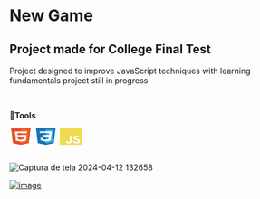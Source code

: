 <h1>New Game</h1>
<h2>Project made for College Final Test </h2>
<p>Project designed to improve JavaScript techniques with learning fundamentals project still in progress</p>
<div style="display: inline_block"><br>
  <p><b>🔨Tools</b>  </p>
  <img align="center" alt="Rafa-HTML" height="30" width="40" src="https://raw.githubusercontent.com/devicons/devicon/master/icons/html5/html5-original.svg">
  <img align="center" alt="Rafa-CSS" height="30" width="40" src="https://raw.githubusercontent.com/devicons/devicon/master/icons/css3/css3-original.svg">
  <img align="center" alt="Rafa-Js" height="30" width="40" src="https://raw.githubusercontent.com/devicons/devicon/master/icons/javascript/javascript-plain.svg">
</div><br>

![Captura de tela 2024-04-12 132658](https://github.com/maxdouglasb/NewGame/assets/141052087/d9f5ab2e-dbcc-4fdb-b7eb-71f078e6da8f)

 <a href="https://new-game-blush.vercel.app/" target="_blank">![image](https://github.com/maxdouglasb/canil_unigoias/assets/141052087/a8f9858f-b937-4843-a410-211516a9caf2)
</a>
